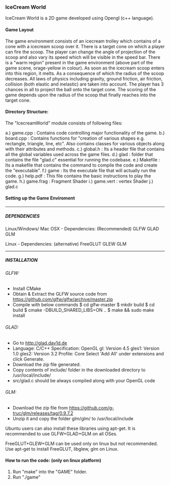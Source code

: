 ### IceCream World
IceCream World is a 2D game developed using Opengl (c++ language). 

#### Game Layout
The game environment consists of an icecream trolley which contains of a cone with a icecream scoop over it. There is a target cone on which a player can fire the scoop.
The player can change the angle of projection of the scoop and also vary its speed which will be visible in the speed bar.
There is a "warm region" present in the game environment (above part of the game scene, orage-yellow in colour). As soon as the icecream scoop enters into this region, it melts. As a consequence of which the radius of the scoop decreases.
All laws of physics including gravity, ground friction, air friction, collision (both elastic and inelastic) are taken into account. 
The player has 3 chances in all to project the ball onto the target cone. The scoring of the game depends upon the radius of the scoop that finally reaches into the target cone.


#### Directory Structure:
The "IcecreamWorld" module consists of following files:

a.) game.cpp : Contains code controlling major functionality of the game.
b.) board.cpp : Contains functions for "creation of various shapes e.g. rectangle, triangle, line, etc". Also contains classes for various objects along with their attributes and methods.
c.) global.h : Its a header file that contains all the global variables used across the game files.
d.) glad : folder that contains the file "glad.c" essential for running the codebase.
e.) Makefile : Its a makefile that contains the command to compile the code and create the "executable".
f.) game : Its the executale file that will actually run the code.
g.) help.pdf : This file contains the basic instructions to play the game.
h.) game.frag  : Fragment Shader
i.) game.vert : vertex Shader
j.) glad.c

#### Setting up the Game Enviroment
---------------------------------------------------------------
##### DEPENDENCIES

Linux/Windows/ Mac OSX - Dependencies: (Recommended)
 GLFW
 GLAD 
 GLM

Linux - Dependencies: (alternative)
 FreeGLUT
 GLEW
 GLM

----------------------------------------------------------------
##### INSTALLATION

###### GLFW:
 - Install CMake
 - Obtain & Extract the GLFW source code from
   https://github.com/glfw/glfw/archive/master.zip
 - Compile with below commands
   $ cd glfw-master
   $ mkdir build
   $ cd build
   $ cmake -DBUILD_SHARED_LIBS=ON ..
   $ make && sudo make install

###### GLAD:
 - Go to http://glad.dav1d.de
 - Language: C/C++
   Specification: OpenGL
   gl: Version 4.5
   gles1: Version 1.0
   gles2: Version 3.2
   Profile: Core
   Select 'Add All' under extensions and click Generate.
 - Download the zip file generated.
 - Copy contents of include/ folder in the downloaded directory 
   to /usr/local/include/
 - src/glad.c should be always compiled along with your OpenGL 
   code

###### GLM:
 - Download the zip file from 
   https://github.com/g-truc/glm/releases/tag/0.9.7.2
 - Unzip it and copy the folder glm/glm/ to /usr/local/include

Ubuntu users can also install these libraries using apt-get.
It is recommended to use GLFW+GLAD+GLM on all OSes.


FreeGLUT+GLEW+GLM can be used only on linux but not recommended.
Use apt-get to install FreeGLUT, libglew, glm on Linux.

#### How to run the code: (only on linux platform)
1. Run "make" into the "GAME" folder.
2. Run "./game" 
